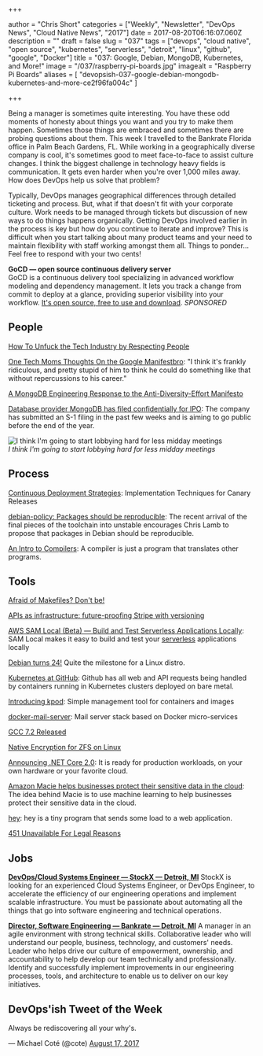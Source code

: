 +++

author = "Chris Short"
categories = ["Weekly", "Newsletter", "DevOps News", "Cloud Native News", "2017"]
date = 2017-08-20T06:16:07.060Z
description = ""
draft = false
slug = "037"
tags = ["devops", "cloud native", "open source", "kubernetes", "serverless", "detroit", "linux", "github", "google", "Docker"]
title = "037: Google, Debian, MongoDB, Kubernetes, and More!"
image = "/037/raspberry-pi-boards.jpg"
imagealt = "Raspberry Pi Boards"
aliases = [
    "devopsish-037-google-debian-mongodb-kubernetes-and-more-ce2f96fa004c"
]

+++

Being a manager is sometimes quite interesting. You have these odd moments of honesty about things you want and you try to make them happen. Sometimes those things are embraced and sometimes there are probing questions about them. This week I travelled to the Bankrate Florida office in Palm Beach Gardens, FL. While working in a geographically diverse company is cool, it's sometimes good to meet face-to-face to assist culture changes. I think the biggest challenge in technology heavy fields is communication. It gets even harder when you're over 1,000 miles away. How does DevOps help us solve that problem?

Typically, DevOps manages geographical differences through detailed ticketing and process. But, what if that doesn't fit with your corporate culture. Work needs to be managed through tickets but discussion of new ways to do things happens organically. Getting DevOps involved earlier in the process is key but how do you continue to iterate and improve? This is difficult when you start talking about many product teams and your need to maintain flexibility with staff working amongst them all. Things to ponder... Feel free to respond with your two cents!

**GoCD — open source continuous delivery server**  
GoCD is a continuous delivery tool specializing in advanced workflow modeling and dependency management. It lets you track a change from commit to deploy at a glance, providing superior visibility into your workflow. [It's open source, free to use and download](https://www.gocd.org/?utm_campaign=devops_newsletter&utm_medium=email&utm_source=devopsish&utm_content=go_website&utm_term=). *SPONSORED*

## People

[How To Unfuck the Tech Industry by Respecting People](https://unfesto.com/)

[One Tech Moms Thoughts On the Google Manifestbro](https://chiefmomofficer.org/2017/08/16/one-tech-moms-thoughts-on-the-google-manifestbro/): "I think it's frankly ridiculous, and pretty stupid of him to think he could do something like that without repercussions to his career."

[A MongoDB Engineering Response to the Anti-Diversity-Effort Manifesto](https://engineering.mongodb.com/post/a-mongodb-engineering-response-to-the-anti-diversity-effort-manifesto)

[Database provider MongoDB has filed confidentially for IPO](https://techcrunch.com/2017/08/15/database-provider-mongodb-has-filed-confidentially-for-ipo/): The company has submitted an S-1 filing in the past few weeks and is aiming to go public before the end of the year.

![I think I'm going to start lobbying hard for less midday meetings](/037/developer-meetings.png)  
*I think I'm going to start lobbying hard for less midday meetings*

## Process

[Continuous Deployment Strategies](https://www.gocd.org/2017/08/15/canary-releases.html): Implementation Techniques for Canary Releases

[debian-policy: Packages should be reproducible](https://bugs.debian.org/cgi-bin/bugreport.cgi?bug=844431): The recent arrival of the final pieces of the toolchain into unstable encourages Chris Lamb to propose that packages in Debian should be reproducible.

[An Intro to Compilers](https://nicoleorchard.com/blog/compilers): A compiler is just a program that translates other programs.

## Tools

[Afraid of Makefiles? Don't be!](https://matthias-endler.de/2017/makefiles/)

[APIs as infrastructure: future-proofing Stripe with versioning](https://stripe.com/blog/api-versioning)

[AWS SAM Local (Beta) — Build and Test Serverless Applications Locally](https://aws.amazon.com/blogs/aws/new-aws-sam-local-beta-build-and-test-serverless-applications-locally/): SAM Local makes it easy to build and test your [serverless](https://aws.amazon.com/serverless/) applications locally

[Debian turns 24!](https://bits.debian.org/2017/08/debian-turns-24.html) Quite the milestone for a Linux distro.

[Kubernetes at GitHub](https://githubengineering.com/kubernetes-at-github/): Github has all web and API requests being handled by containers running in Kubernetes clusters deployed on bare metal.

[Introducing kpod](https://medium.com/cri-o/introducing-kpod-f06109b96374): Simple management tool for containers and images

[docker-mail-server](https://github.com/ksylvan/docker-mail-server): Mail server stack based on Docker micro-services

[GCC 7.2 Released](https://gcc.gnu.org/ml/gcc/2017-08/msg00129.html)

[Native Encryption for ZFS on Linux](https://github.com/zfsonlinux/zfs/commit/b52563034230b35f0562b6f40ad1a00f02bd9a05)

[Announcing .NET Core 2.0](https://blogs.msdn.microsoft.com/dotnet/2017/08/14/announcing-net-core-2-0/): It is ready for production workloads, on your own hardware or your favorite cloud.

[Amazon Macie helps businesses protect their sensitive data in the cloud](https://techcrunch.com/2017/08/14/amazon-macie-helps-businesses-protect-their-sensitive-data-in-the-cloud/): The idea behind Macie is to use machine learning to help businesses protect their sensitive data in the cloud.

[hey](https://github.com/rakyll/hey): hey is a tiny program that sends some load to a web application.

[451 Unavailable For Legal Reasons](https://developer.mozilla.org/en-US/docs/Web/HTTP/Status/451)

## Jobs

[**DevOps/Cloud Systems Engineer — StockX — Detroit, MI**](https://stockx.com/jobs#op-193701-devopscloud-systems-engineer)
StockX is looking for an experienced Cloud Systems Engineer, or DevOps Engineer, to accelerate the efficiency of our engineering operations and implement scalable infrastructure. You must be passionate about automating all the things that go into software engineering and technical operations.

[**Director, Software Engineering — Bankrate — Detroit, MI**](http://app.jobvite.com/m?3N1q0jw2)
A manager in an agile environment with strong technical skills. Collaborative leader who will understand our people, business, technology, and customers' needs. Leader who helps drive our culture of empowerment, ownership, and accountability to help develop our team technically and professionally. Identify and successfully implement improvements in our engineering processes, tools, and architecture to enable us to deliver on our key initiatives.

## DevOps'ish Tweet of the Week

Always be rediscovering all your why's.

— Michael Coté (@cote) [August 17, 2017](https://twitter.com/cote/status/898221551430111234)
